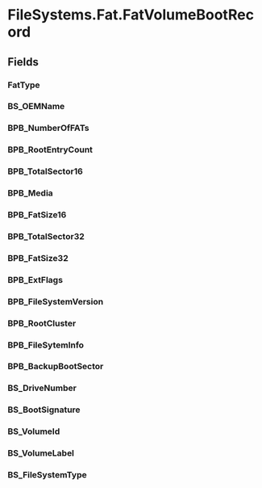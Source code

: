 ﻿


# FileSystems.Fat.FatVolumeBootRecord

## Fields

### FatType

### BS_OEMName

### BPB_NumberOfFATs

### BPB_RootEntryCount

### BPB_TotalSector16

### BPB_Media

### BPB_FatSize16

### BPB_TotalSector32

### BPB_FatSize32

### BPB_ExtFlags

### BPB_FileSystemVersion

### BPB_RootCluster

### BPB_FileSytemInfo

### BPB_BackupBootSector

### BS_DriveNumber

### BS_BootSignature

### BS_VolumeId

### BS_VolumeLabel

### BS_FileSystemType
